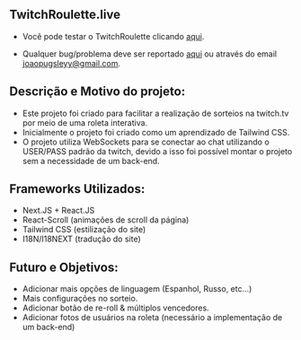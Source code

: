 ## TwitchRoulette.live
- Você pode testar o TwitchRoulette clicando <a href="https://twitchroulette.live/">aqui</a>.

- Qualquer bug/problema deve ser reportado <a href="https://github.com/insannityxd/twitchroulette/issues">aqui</a> ou através do email joaopugsleyy@gmail.com.

## Descrição e Motivo do projeto:
- Este projeto foi criado para facilitar a realização de sorteios na twitch.tv por meio de uma roleta interativa.
- Inicialmente o projeto foi criado como um aprendizado de Tailwind CSS.
- O projeto utiliza WebSockets para se conectar ao chat utilizando o USER/PASS padrão da twitch, devido a isso foi possível montar o projeto sem a necessidade de um back-end.

## Frameworks Utilizados:
- Next.JS + React.JS
- React-Scroll (animações de scroll da página)
- Tailwind CSS (estilização do site)
- I18N/I18NEXT (tradução do site)

## Futuro e Objetivos:
- Adicionar mais opções de linguagem (Espanhol, Russo, etc...)
- Mais configurações no sorteio.
- Adicionar botão de re-roll & múltiplos vencedores.
- Adicionar fotos de usuários na roleta (necessário a implementação de um back-end)

